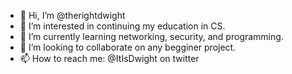 - 👋 Hi, I’m @therightdwight
- 👀 I’m interested in continuing my education in CS.
- 🌱 I’m currently learning networking, security, and programming. 
- 💞️ I’m looking to collaborate on any begginer project.
- 📫 How to reach me: @ItIsDwight on twitter 

<!---
therightdwight/therightdwight is a ✨ special ✨ repository because its `README.md` (this file) appears on your GitHub profile.
You can click the Preview link to take a look at your changes.
--->
